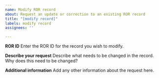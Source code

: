 ```yaml
---
name: Modify ROR record
about: Request an update or correction to an existing ROR record
title: "[modify record]"
labels: modify record
assignees: ''

---
```


**ROR ID**
Enter the ROR ID for the record you wish to modify.

**Describe your request**
Describe what needs to be changed in the record. Why does this need to be changed?

**Additional information**
Add any other information about the request here.
